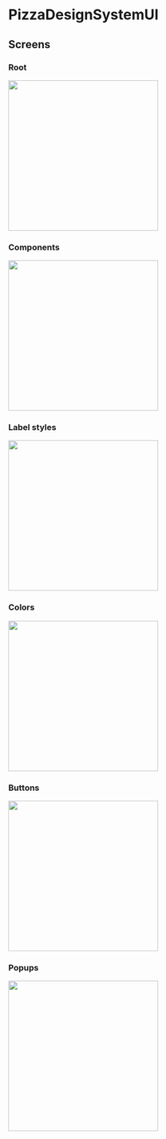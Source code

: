 # PizzaDesignSystemUI

## Screens

### Root

<img src="../Resources/Libs/PizzaDesignSystemUI/IMG_5383.PNG" width=300>

### Components

<img src="../Resources/Libs/PizzaDesignSystemUI/IMG_5384.PNG" width=300>

### Label styles

<img src="../Resources/Libs/PizzaDesignSystemUI/IMG_5385.PNG" width=300>

### Colors

<img src="../Resources/Libs/PizzaDesignSystemUI/IMG_5386.PNG" width=300>

### Buttons

<img src="../Resources/Libs/PizzaDesignSystemUI/IMG_5387.PNG" width=300>

### Popups

<img src="../Resources/Libs/PizzaDesignSystemUI/IMG_5388.PNG" width=300>
